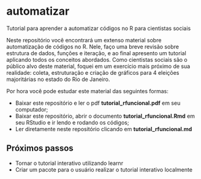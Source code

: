 # automatizar
Tutorial para aprender a automatizar códigos no R para cientistas sociais

Neste repositório você encontrará um extenso material sobre automatização de códigos no R. Nele, faço uma breve revisão sobre estrutura de dados, funções e iteração, e ao final apresento um tutorial aplicando todos os conceitos abordados. Como cientistas sociais são o público alvo deste material, foquei em um exercício mais próximo de sua realidade: coleta, estruturação e criação de gráficos para 4 eleições majoritárias no estado do Rio de Janeiro.

Por hora você pode estudar este material das seguintes formas:

* Baixar este repositório e ler o pdf **tutorial_rfuncional.pdf** em seu computador;
* Baixar este repositório, abrir o documento **tutorial_rfuncional.Rmd** em seu RStudio e ir lendo e rodando os códigos;
* Ler diretamente neste repositório clicando em **tutorial_rfuncional.md**

## Próximos passos

* Tornar o tutorial interativo utilizando learnr 
* Criar um pacote para o usuário realizar o tutorial interativo localmente

